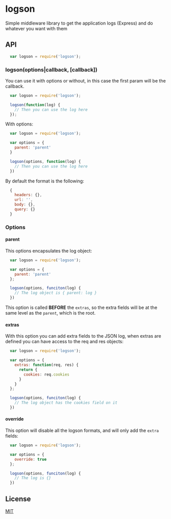 # logson
Simple middleware library to get the application logs (Express) and do whatever you want with them

## API

```js
  var logson = require('logson');
```

### logson(options|callback, [callback])

You can use it with options or without, in this case the first param will be the callback.

```js
  var logson = require('logson');

  logson(function(log) {
    // Then you can use the log here
  });
```

With options:

```js
  var logson = require('logson');

  var options = {
    parent: 'parent'
  }

  logson(options, function(log) {
    // Then you can use the log here
  })
```

By default the format is the following:
```js
  {
    headers: {},
    url: '',
    body: {},
    query: {}
  }
```

### Options

#### parent

This options encapsulates the log object:

```js
  var logson = require('logson');

  var options = {
    parent: 'parent'
  };

  logson(options, funciton(log) {
    // The log object is { parent: log }
  })
```

This option is called **BEFORE** the `extras`, so the extra fields will be at the same level as the `parent`, which is the root.

#### extras

With this option you can add extra fields to the JSON log, when extras are defined you can have access to the req and res objects:

```js
  var logson = require('logson');

  var options = {
    extras: function(req, res) {
      return {
        cookies: req.cookies
      }
    }
  };

  logson(options, funciton(log) {
    // The log object has the cookies field on it
  })
```

#### override

This option will disable all the logson formats, and will only add the `extra` fields:

```js
  var logson = require('logson');

  var options = {
    override: true
  };

  logson(options, funciton(log) {
    // The log is {}
  })
```

## License

[MIT](LICENSE)
